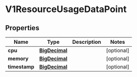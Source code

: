 # V1ResourceUsageDataPoint

## Properties
Name | Type | Description | Notes
------------ | ------------- | ------------- | -------------
**cpu** | [**BigDecimal**](BigDecimal.md) |  |  [optional]
**memory** | [**BigDecimal**](BigDecimal.md) |  |  [optional]
**timestamp** | [**BigDecimal**](BigDecimal.md) |  |  [optional]
